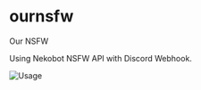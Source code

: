 # ournsfw
Our NSFW

Using Nekobot NSFW API with Discord Webhook.

![Usage](https://yashinu.is-inside.me/qJNohbv0.gif)
